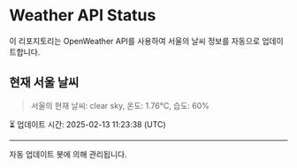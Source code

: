
# Weather API Status

이 리포지토리는 OpenWeather API를 사용하여 서울의 날씨 정보를 자동으로 업데이트합니다.

## 현재 서울 날씨
> 서울의 현재 날씨: clear sky, 온도: 1.76°C, 습도: 60%

⏳ 업데이트 시간: 2025-02-13 11:23:38 (UTC)

---
자동 업데이트 봇에 의해 관리됩니다.
